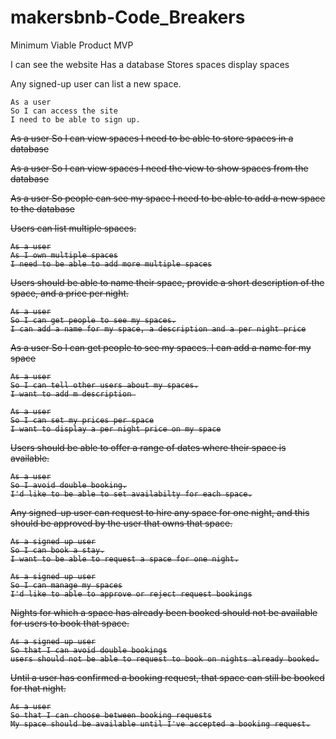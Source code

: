 # makersbnb-Code_Breakers

Minimum Viable Product MVP

I can see the website
Has a database
Stores spaces
display spaces


Any signed-up user can list a new space.

```
As a user
So I can access the site
I need to be able to sign up.
```


<s>As a user
So I can view spaces
I need to be able to store spaces in a database</s>



<s>As a user
So I can view spaces 
I need the view to show spaces from the database</s>


<s>As a user
So people can see my space
I need to be able to add a new space to the database</s>

<s>Users can list multiple spaces.

```
As a user
As I own multiple spaces
I need to be able to add more multiple spaces
```
Users should be able to name their space, provide a short description of the space, and a price per night.

```
As a user
So I can get people to see my spaces.
I can add a name for my space, a description and a per night price
```

<s>
As a user
So I can get people to see my spaces.
I can add a name for my space
</s>

```
As a user
So I can tell other users about my spaces.
I want to add m description 
```

```
As a user
So I can set my prices per space
I want to display a per night price on my space
```

Users should be able to offer a range of dates where their space is available.
```
As a user
So I avoid double booking.
I'd like to be able to set availabilty for each space.
```

Any signed-up user can request to hire any space for one night, and this should be approved by the user that owns that space.

```
As a signed up user
So I can book a stay.
I want to be able to request a space for one night.
```

```
As a signed up user
So I can manage my spaces
I'd like to able to approve or reject request bookings
```

Nights for which a space has already been booked should not be available for users to book that space.

```
As a signed up user
So that I can avoid double bookings
users should not be able to request to book on nights already booked.
```
Until a user has confirmed a booking request, that space can still be booked for that night.

```
As a user
So that I can choose between booking requests
My space should be available until I've accepted a booking request.
```